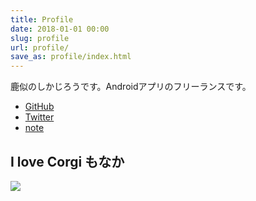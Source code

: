 ```yaml
---
title: Profile
date: 2018-01-01 00:00
slug: profile
url: profile/
save_as: profile/index.html
---
```


鹿似のしかじろうです。Androidアプリのフリーランスです。

* [GitHub](https://github.com/shikajiro)
* [Twitter](https://twitter.com/shikajiro)
* [note](https://note.com/shikajiro)

## I love Corgi もなか
![](/assets/monaka.jpg)